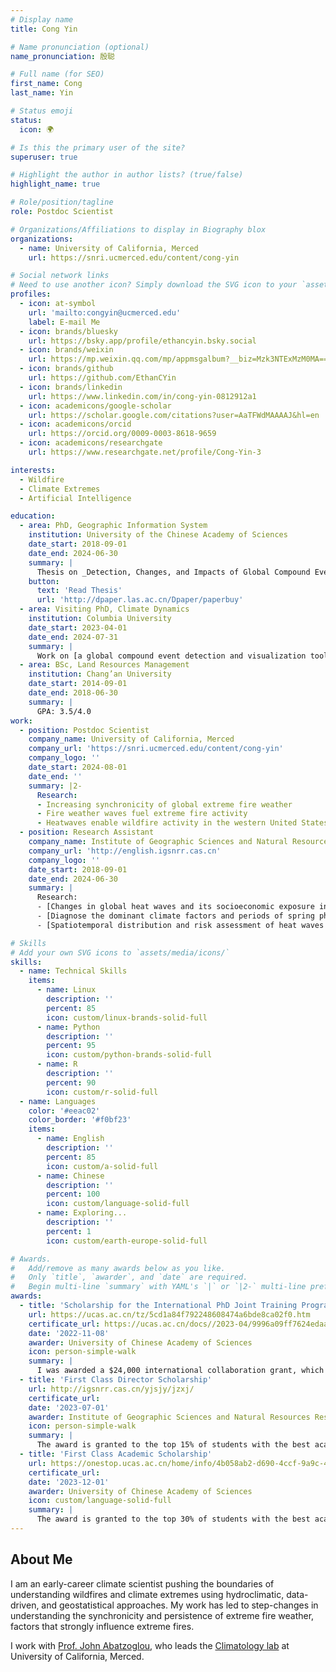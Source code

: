 ```yaml
---
# Display name
title: Cong Yin

# Name pronunciation (optional)
name_pronunciation: 殷聪

# Full name (for SEO)
first_name: Cong
last_name: Yin

# Status emoji
status:
  icon: 🌍

# Is this the primary user of the site?
superuser: true

# Highlight the author in author lists? (true/false)
highlight_name: true

# Role/position/tagline
role: Postdoc Scientist

# Organizations/Affiliations to display in Biography blox
organizations:
  - name: University of California, Merced
    url: https://snri.ucmerced.edu/content/cong-yin

# Social network links
# Need to use another icon? Simply download the SVG icon to your `assets/media/icons/` folder.
profiles:
  - icon: at-symbol
    url: 'mailto:congyin@ucmerced.edu'
    label: E-mail Me
  - icon: brands/bluesky
    url: https://bsky.app/profile/ethancyin.bsky.social
  - icon: brands/weixin
    url: https://mp.weixin.qq.com/mp/appmsgalbum?__biz=Mzk3NTExMzM0MA==&action=getalbum&album_id=3910201765521752070#wechat_redirect
  - icon: brands/github
    url: https://github.com/EthanCYin
  - icon: brands/linkedin
    url: https://www.linkedin.com/in/cong-yin-0812912a1
  - icon: academicons/google-scholar
    url: https://scholar.google.com/citations?user=AaTFWdMAAAAJ&hl=en
  - icon: academicons/orcid
    url: https://orcid.org/0009-0003-8618-9659
  - icon: academicons/researchgate
    url: https://www.researchgate.net/profile/Cong-Yin-3

interests:
  - Wildfire
  - Climate Extremes
  - Artificial Intelligence

education:
  - area: PhD, Geographic Information System
    institution: University of the Chinese Academy of Sciences
    date_start: 2018-09-01
    date_end: 2024-06-30
    summary: |
      Thesis on _Detection, Changes, and Impacts of Global Compound Events_. Supervised by [Prof Juanle Wang](http://english.igsnrr.cas.cn/sourcedb/yw_30508/scientists/En_sklreis/200908/t20090819_456359.html).
    button:
      text: 'Read Thesis'
      url: 'http://dpaper.las.ac.cn/Dpaper/paperbuy'
  - area: Visiting PhD, Climate Dynamics
    institution: Columbia University
    date_start: 2023-04-01
    date_end: 2024-07-31
    summary: |
      Work on [a global compound event detection and visualization toolbox and dataset](https://doi.org/10.1038/s41597-025-04530-x). Supervised by [Prof. Mingfang Ting](https://lamont.columbia.edu/directory/mingfang-ting) and [Dr. Kai Kornhuber](https://iiasa.ac.at/staff/kai-kornhuber).
  - area: BSc, Land Resources Management
    institution: Chang’an University
    date_start: 2014-09-01
    date_end: 2018-06-30
    summary: |
      GPA: 3.5/4.0
work:
  - position: Postdoc Scientist
    company_name: University of California, Merced
    company_url: 'https://snri.ucmerced.edu/content/cong-yin'
    company_logo: ''
    date_start: 2024-08-01
    date_end: ''
    summary: |2-
      Research:
      - Increasing synchronicity of global extreme fire weather
      - Fire weather waves fuel extreme fire activity
      - Heatwaves enable wildfire activity in the western United States
  - position: Research Assistant
    company_name: Institute of Geographic Sciences and Natural Resources Research, CAS
    company_url: 'http://english.igsnrr.cas.cn'
    company_logo: ''
    date_start: 2018-09-01
    date_end: 2024-06-30
    summary: |
      Research:
      - [Changes in global heat waves and its socioeconomic exposure in a warmer future](https://doi.org/10.1016/j.crm.2022.100459)
      - [Diagnose the dominant climate factors and periods of spring phenology in Qinling Mountains, China](https://doi.org/10.1016/j.ecolind.2021.108211)
      - [Spatiotemporal distribution and risk assessment of heat waves based on apparent temperature in the one belt and one road region](https://doi.org/10.3390/rs12071174)

# Skills
# Add your own SVG icons to `assets/media/icons/`
skills:
  - name: Technical Skills
    items:
      - name: Linux
        description: ''
        percent: 85
        icon: custom/linux-brands-solid-full
      - name: Python
        description: ''
        percent: 95
        icon: custom/python-brands-solid-full
      - name: R
        description: ''
        percent: 90
        icon: custom/r-solid-full
  - name: Languages
    color: '#eeac02'
    color_border: '#f0bf23'
    items:
      - name: English
        description: ''
        percent: 85
        icon: custom/a-solid-full
      - name: Chinese
        description: ''
        percent: 100
        icon: custom/language-solid-full
      - name: Exploring...
        description: ''
        percent: 1
        icon: custom/earth-europe-solid-full

# Awards.
#   Add/remove as many awards below as you like.
#   Only `title`, `awarder`, and `date` are required.
#   Begin multi-line `summary` with YAML's `|` or `|2-` multi-line prefix and indent 2 spaces below.
awards:
  - title: 'Scholarship for the International PhD Joint Training Program'
    url: https://ucas.ac.cn/tz/5cd1a84f792248608474a6bde8ca02f0.htm
    certificate_url: https://ucas.ac.cn/docs//2023-04/9996a09ff7624edaadf98bd72fbf6a6e.pdf
    date: '2022-11-08'
    awarder: University of Chinese Academy of Sciences
    icon: person-simple-walk
    summary: |
      I was awarded a $24,000 international collaboration grant, which supported a 14-month research visit (April 2023 – July 2024) to Columbia University, under the mentorship of Dr. Mingfang Ting and Dr. Kai Kornhuber. This collaboration enabled me to work alongside leading climate scientists.
  - title: 'First Class Director Scholarship'
    url: http://igsnrr.cas.cn/yjsjy/jzxj/
    certificate_url: 
    date: '2023-07-01'
    awarder: Institute of Geographic Sciences and Natural Resources Research, CAS
    icon: person-simple-walk
    summary: |
      The award is granted to the top 15% of students with the best academic performance.
  - title: 'First Class Academic Scholarship'
    url: https://onestop.ucas.ac.cn/home/info/4b058ab2-d690-4ccf-9a9c-4ec481c39749/1
    certificate_url: 
    date: '2023-12-01'
    awarder: University of Chinese Academy of Sciences
    icon: custom/language-solid-full
    summary: |
      The award is granted to the top 30% of students with the best academic performance.
---
```


## About Me

I am an early-career climate scientist pushing the boundaries of understanding wildfires and climate extremes using hydroclimatic, data-driven, and geostatistical approaches. My work has led to step-changes in understanding the synchronicity and persistence of extreme fire weather, factors that strongly influence extreme fires.

I work with [Prof. John Abatzoglou](https://engineering.ucmerced.edu/content/john-abatzoglou), who leads the [Climatology lab](https://www.climatologylab.org) at University of California, Merced.
